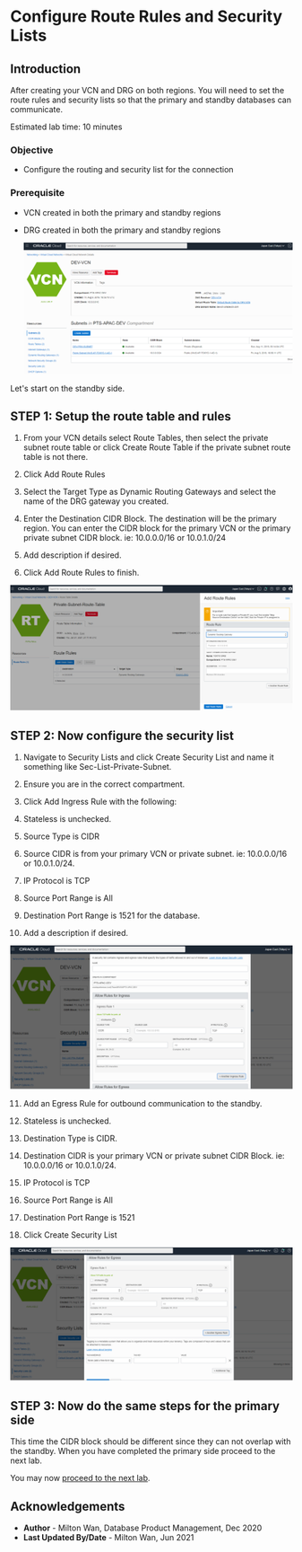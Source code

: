 # Configure Route Rules and Security Lists

## Introduction
After creating your VCN and DRG on both regions.  You will need to set the route rules and security lists so that the primary and standby databases can communicate.

Estimated lab time:  10 minutes

### Objective
- Configure the routing and security list for the connection

### Prerequisite
- VCN created in both the primary and standby regions
- DRG created in both the primary and standby regions

  ![image-20210122202020691](./images/image-20210122202020691.png)

Let's start on the standby side.  

## **STEP 1:** Setup the route table and rules
1. From your VCN details select Route Tables, then select the private subnet route table or click Create Route Table if the private subnet route table is not there.

2. Click Add Route Rules

3. Select the Target Type as Dynamic Routing Gateways and select the name of the DRG gateway you created.

4. Enter the Destination CIDR Block.  The destination will be the primary region.  You can enter the CIDR block for the primary VCN or the primary private subnet CIDR block.  ie: 10.0.0.0/16 or 10.0.1.0/24

5. Add description if desired.

6. Click Add Route Rules to finish.

  ![image-20210122200451778](./images/image-20210122200451778.png)

## **STEP 2:** Now configure the security list  

1. Navigate to Security Lists and click Create Security List and name it something like Sec-List-Private-Subnet.

2. Ensure you are in the correct compartment.

3. Click Add Ingress Rule with the following:

4. Stateless is unchecked.

5. Source Type is CIDR

6. Source CIDR is from your primary VCN or private subnet.  ie: 10.0.0.0/16 or 10.0.1.0/24.

7. IP Protocol is TCP

8. Source Port Range is All

9. Destination Port Range is 1521 for the database.

10. Add a description if desired.

  ![image-20210122200918911](./images/image-20210122200918911.png)

11. Add an Egress Rule for outbound communication to the standby.

12. Stateless is unchecked.

13. Destination Type is CIDR.

14. Destination CIDR is your primary VCN or private subnet CIDR Block.  ie: 10.0.0.0/16 or 10.0.1.0/24.

15. IP Protocol is TCP

16. Source Port Range is All

17. Destination Port Range is 1521

18. Click Create Security List

  ![image-20210122201351067](./images/image-20210122201351067.png)

## **STEP 3:** Now do the same steps for the primary side  

This time the CIDR block should be different since they can not overlap with the standby.
When you have completed the primary side proceed to the next lab.

You may now [proceed to the next lab](#next).

## Acknowledgements
* **Author** - Milton Wan, Database Product Management, Dec 2020
* **Last Updated By/Date** - Milton Wan, Jun 2021
